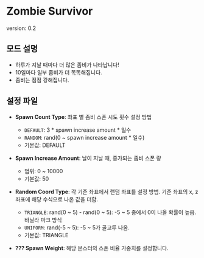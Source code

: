 # Zombie Survivor

version: 0.2

## 모드 설명

* 하루가 지날 때마다 더 많은 좀비가 나타납니다!
* 10일마다 일부 좀비가 더 똑똑해집니다.
* 좀비는 점점 강해집니다.

## 설정 파일
* **Spawn Count Type**: 좌표 별 좀비 스폰 시도 횟수 설정 방법
  * `DEFAULT`: 3 * spawn increase amount * 일수
  * `RANDOM`: rand(0 ~ spawn increase amount * 일수)
  * 기본값: DEFAULT


* **Spawn Increase Amount**: 날이 지날 때, 증가되는 좀비 스폰 량
  * 범위: 0 ~ 10000
  * 기본값: 50


* **Random Coord Type**: 각 기준 좌표에서 랜덤 좌표를 설정 방법. 기준 좌표의 x, z 좌표에 해당 수식으로 나온 값을 더함.
  * `TRIANGLE`: rand(0 ~ 5) - rand(0 ~ 5): -5 ~ 5 중에서 0이 나올 확률이 높음. 바닐라 마크 방식
  * `UNIFORM`: rand(-5 ~ 5): -5 ~ 5가 골고루 나옴.
  * 기본값: TRIANGLE


* **??? Spawn Weight**: 해당 몬스터의 스폰 비율 가중치를 설정합니다.
